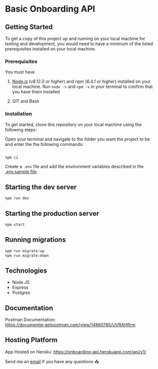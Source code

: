 # Basic Onboarding API

## Getting Started

To get a copy of this project up and running on your local machine for testing and development, you would need to have a minimum of the listed prerequisites installed on your local machine.

### Prerequisites

You must have

1. [Node.js](https://nodejs.org/) (_v8.12.0 or higher_) and npm (_6.4.1 or higher_) installed on your local machine. Run `node -v` and `npm -v` in your terminal to confirm that you have them installed

2. GIT and Bash

### Installation

To get started, clone this repository on your local machine using the following steps:

Open your terminal and navigate to the folder you want the project to be and enter the the following commands:

```bash

npm ci
```

Create a `.env` file and add the environment variables described in the [.env.sample file](https://github.com/PeculiarE/basic-onboarding-api/blob/master/.env.sample).

## Starting the dev server

```bash
npm run dev
```

## Starting the production server

```bash
npm start
```

## Running migrations

```bash
npm run migrate:up
npm run migrate:down
```

## Technologies

- Node JS
- Express
- Postgres

## Documentation
Postman Documentation: https://documenter.getpostman.com/view/14860785/UVRAHRrm

## Hosting Platform
App Hosted on Heroku: https://onboarding-api.herokuapp.com/api/v1/

Send me an [email](perhisohwode@gmail.com) if you have any questions :inbox_tray:
